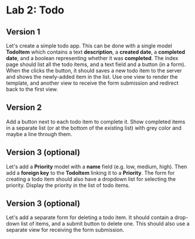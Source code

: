 # Lab 2: Todo

## Version 1

Let's create a simple todo app. This can be done with a single model **TodoItem** which contains a text **description**, a **created date**, a **completed date**, and a boolean representing whether it was **completed**. The index page should list all the todo items, and a text field and a button (in a form). When the clicks the button, it should saves a new todo item to the server and shows the newly-added item in the list. Use one view to render the template, and another view to receive the form submission and redirect back to the first view.


## Version 2

Add a button next to each todo item to complete it. Show completed items in a separate list (or at the bottom of the existing list) with grey color and maybe a line through them.

## Version 3 (optional)

Let's add a **Priority** model with a **name** field (e.g. low, medium, high). Then add a **foreign key** to the **TodoItem** linking it to a **Priority**. The form for creating a todo item should also have a dropdown list for selecting the priority. Display the priority in the list of todo items.

## Version 3 (optional)

Let's add a separate form for deleting a todo item. It should contain a drop-down list of items, and a submit button to delete one. This should also use a separate view for receiving the form submission.



